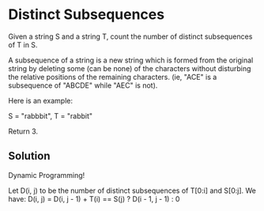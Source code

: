 # Distinct Subsequences

Given a string S and a string T, count the number of distinct subsequences of T in S.

A subsequence of a string is a new string which is formed from the original string by deleting some (can be none) of the characters without disturbing the relative positions of the remaining characters. (ie, "ACE" is a subsequence of "ABCDE" while "AEC" is not).

Here is an example:

S = "rabbbit", T = "rabbit"

Return 3.

## Solution

Dynamic Programming!

Let D(i, j) to be the number of distinct subsequences of T[0:i] and
S[0:j]. We have:
    D(i, j) = D(i, j - 1) + T(i) == S(j) ? D(i - 1, j - 1) : 0
